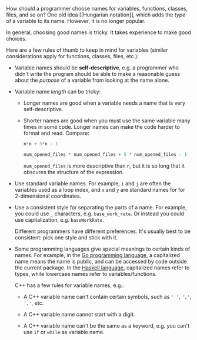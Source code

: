 How should a programmer choose names for variables, functions, classes, files, and so on? One old idea [[Hungarian notation]], which adds the *type* of a variable to its name. However, it is no longer popular. 

In general, choosing good names is tricky. It takes experience to make good choices. 

Here are a few rules of thumb to keep in mind for variables (similar
considerations apply for functions, classes, files, etc.):

- Variable names should be **self-descriptive**, e.g. a programmer who didn't
  write the program should be able to make a reasonable guess about the
  *purpose* of a variable from looking at the name alone.
- Variable name *length* can be tricky:
  - Longer names are good when a variable needs a name that is very
    self-descriptive.
  - Shorter names are good when you must use the same variable many times in
    some code. Longer names can make the code harder to format and read.
    Compare:
    ```cpp
    n*n + 5*n - 1 

    num_opened_files * num_opened_files + 5 * num_opened_files - 1
    ```

    `num_opened_files` is more descriptive than `n`, but it is so long
    that it obscures the structure of the expression.

- Use standard variable names. For example, `i` and `j` are often the
  variables used as a loop index, and `x` and `y` are standard names for
  for 2-dimensional coordinates.
- Use a consistent style for separating the parts of a name. For example, you
  could use `_` characters, e.g. `base_work_rate`. Or instead you could
  use capitalization, e.g. `baseWorkRate`.

  Different programmers have different preferences. It's usually best to be
  consistent: pick one style and stick with it.
- Some programming languages give special meanings to certain kinds of names.
  For example, in the [Go programming
  language](https://en.wikipedia.org/wiki/Go_(programming_language)), a
  capitalized name means the name is public, and can be accessed by code
  outside the current package. In the [Haskell
  language](https://en.wikipedia.org/wiki/Haskell_(programming_language)),
  capitalized names refer to types, while lowercase names refer to
  variables/functions.

  C++ has a few rules for variable names, e.g.:

  - A C++ variable name can't contain certain symbols, such as `' '`,
    `','`, `'.'`, etc.

  - A C++ variable name cannot start with a digit.

  - A C++ variable name can't be the same as a keyword, e.g. you can't use
    `if` or `while` as  variable name.

